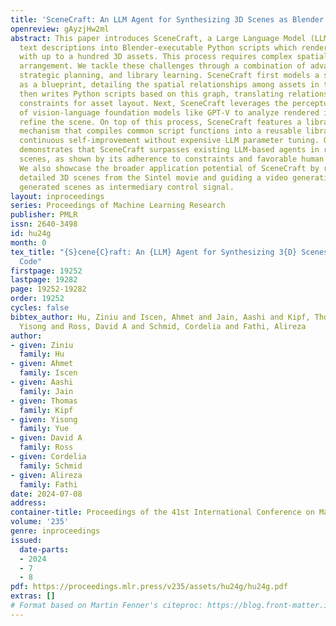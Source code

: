 ```yaml
---
title: 'SceneCraft: An LLM Agent for Synthesizing 3D Scenes as Blender Code'
openreview: gAyzjHw2ml
abstract: This paper introduces SceneCraft, a Large Language Model (LLM) Agent converting
  text descriptions into Blender-executable Python scripts which render complex scenes
  with up to a hundred 3D assets. This process requires complex spatial planning and
  arrangement. We tackle these challenges through a combination of advanced abstraction,
  strategic planning, and library learning. SceneCraft first models a scene graph
  as a blueprint, detailing the spatial relationships among assets in the scene. SceneCraft
  then writes Python scripts based on this graph, translating relationships into numerical
  constraints for asset layout. Next, SceneCraft leverages the perceptual strengths
  of vision-language foundation models like GPT-V to analyze rendered images and iteratively
  refine the scene. On top of this process, SceneCraft features a library learning
  mechanism that compiles common script functions into a reusable library, facilitating
  continuous self-improvement without expensive LLM parameter tuning. Our evaluation
  demonstrates that SceneCraft surpasses existing LLM-based agents in rendering complex
  scenes, as shown by its adherence to constraints and favorable human assessments.
  We also showcase the broader application potential of SceneCraft by reconstructing
  detailed 3D scenes from the Sintel movie and guiding a video generative model with
  generated scenes as intermediary control signal.
layout: inproceedings
series: Proceedings of Machine Learning Research
publisher: PMLR
issn: 2640-3498
id: hu24g
month: 0
tex_title: "{S}cene{C}raft: An {LLM} Agent for Synthesizing 3{D} Scenes as Blender
  Code"
firstpage: 19252
lastpage: 19282
page: 19252-19282
order: 19252
cycles: false
bibtex_author: Hu, Ziniu and Iscen, Ahmet and Jain, Aashi and Kipf, Thomas and Yue,
  Yisong and Ross, David A and Schmid, Cordelia and Fathi, Alireza
author:
- given: Ziniu
  family: Hu
- given: Ahmet
  family: Iscen
- given: Aashi
  family: Jain
- given: Thomas
  family: Kipf
- given: Yisong
  family: Yue
- given: David A
  family: Ross
- given: Cordelia
  family: Schmid
- given: Alireza
  family: Fathi
date: 2024-07-08
address:
container-title: Proceedings of the 41st International Conference on Machine Learning
volume: '235'
genre: inproceedings
issued:
  date-parts:
  - 2024
  - 7
  - 8
pdf: https://proceedings.mlr.press/v235/assets/hu24g/hu24g.pdf
extras: []
# Format based on Martin Fenner's citeproc: https://blog.front-matter.io/posts/citeproc-yaml-for-bibliographies/
---
```

